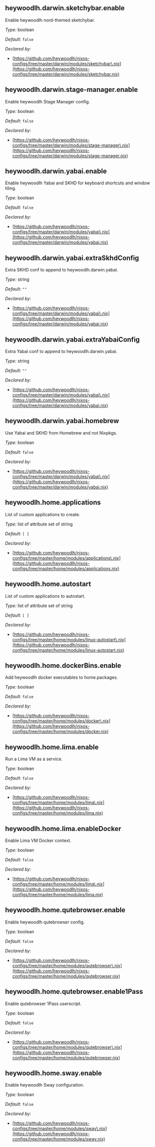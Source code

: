 ## heywoodlh\.darwin\.sketchybar\.enable

Enable heywoodlh nord-themed sketchybar\.



*Type:*
boolean



*Default:*
` false `

*Declared by:*
 - [https://github.com/heywoodlh/nixos-configs/tree/master/darwin/modules/sketchybar\.nix](https://github.com/heywoodlh/nixos-configs/tree/master/darwin/modules/sketchybar.nix)



## heywoodlh\.darwin\.stage-manager\.enable



Enable heywoodlh Stage Manager config\.



*Type:*
boolean



*Default:*
` false `

*Declared by:*
 - [https://github.com/heywoodlh/nixos-configs/tree/master/darwin/modules/stage-manager\.nix](https://github.com/heywoodlh/nixos-configs/tree/master/darwin/modules/stage-manager.nix)



## heywoodlh\.darwin\.yabai\.enable



Enable heywoodlh Yabai and SKHD for keyboard shortcuts and window tiling\.



*Type:*
boolean



*Default:*
` false `

*Declared by:*
 - [https://github.com/heywoodlh/nixos-configs/tree/master/darwin/modules/yabai\.nix](https://github.com/heywoodlh/nixos-configs/tree/master/darwin/modules/yabai.nix)



## heywoodlh\.darwin\.yabai\.extraSkhdConfig



Extra SKHD conf to append to heywoodlh\.darwin\.yabai\.



*Type:*
string



*Default:*
` "" `

*Declared by:*
 - [https://github.com/heywoodlh/nixos-configs/tree/master/darwin/modules/yabai\.nix](https://github.com/heywoodlh/nixos-configs/tree/master/darwin/modules/yabai.nix)



## heywoodlh\.darwin\.yabai\.extraYabaiConfig



Extra Yabai conf to append to heywoodlh\.darwin\.yabai\.



*Type:*
string



*Default:*
` "" `

*Declared by:*
 - [https://github.com/heywoodlh/nixos-configs/tree/master/darwin/modules/yabai\.nix](https://github.com/heywoodlh/nixos-configs/tree/master/darwin/modules/yabai.nix)



## heywoodlh\.darwin\.yabai\.homebrew



Use Yabai and SKHD from Homebrew and not Nixpkgs\.



*Type:*
boolean



*Default:*
` false `

*Declared by:*
 - [https://github.com/heywoodlh/nixos-configs/tree/master/darwin/modules/yabai\.nix](https://github.com/heywoodlh/nixos-configs/tree/master/darwin/modules/yabai.nix)



## heywoodlh\.home\.applications



List of custom applications to create\.



*Type:*
list of attribute set of string



*Default:*
` [ ] `

*Declared by:*
 - [https://github.com/heywoodlh/nixos-configs/tree/master/home/modules/applications\.nix](https://github.com/heywoodlh/nixos-configs/tree/master/home/modules/applications.nix)



## heywoodlh\.home\.autostart



List of custom applications to autostart\.



*Type:*
list of attribute set of string



*Default:*
` [ ] `

*Declared by:*
 - [https://github.com/heywoodlh/nixos-configs/tree/master/home/modules/linux-autostart\.nix](https://github.com/heywoodlh/nixos-configs/tree/master/home/modules/linux-autostart.nix)



## heywoodlh\.home\.dockerBins\.enable



Add heywoodlh docker executables to home\.packages\.



*Type:*
boolean



*Default:*
` false `

*Declared by:*
 - [https://github.com/heywoodlh/nixos-configs/tree/master/home/modules/docker\.nix](https://github.com/heywoodlh/nixos-configs/tree/master/home/modules/docker.nix)



## heywoodlh\.home\.lima\.enable



Run a Lima VM as a service\.



*Type:*
boolean



*Default:*
` false `

*Declared by:*
 - [https://github.com/heywoodlh/nixos-configs/tree/master/home/modules/lima\.nix](https://github.com/heywoodlh/nixos-configs/tree/master/home/modules/lima.nix)



## heywoodlh\.home\.lima\.enableDocker



Enable Lima VM Docker context\.



*Type:*
boolean



*Default:*
` false `

*Declared by:*
 - [https://github.com/heywoodlh/nixos-configs/tree/master/home/modules/lima\.nix](https://github.com/heywoodlh/nixos-configs/tree/master/home/modules/lima.nix)



## heywoodlh\.home\.qutebrowser\.enable



Enable heywoodlh qutebrowser config\.



*Type:*
boolean



*Default:*
` false `

*Declared by:*
 - [https://github.com/heywoodlh/nixos-configs/tree/master/home/modules/qutebrowser\.nix](https://github.com/heywoodlh/nixos-configs/tree/master/home/modules/qutebrowser.nix)



## heywoodlh\.home\.qutebrowser\.enable1Pass



Enable qutebrowser 1Pass userscript\.



*Type:*
boolean



*Default:*
` false `

*Declared by:*
 - [https://github.com/heywoodlh/nixos-configs/tree/master/home/modules/qutebrowser\.nix](https://github.com/heywoodlh/nixos-configs/tree/master/home/modules/qutebrowser.nix)



## heywoodlh\.home\.sway\.enable



Enable heywoodlh Sway configuration\.



*Type:*
boolean



*Default:*
` false `

*Declared by:*
 - [https://github.com/heywoodlh/nixos-configs/tree/master/home/modules/sway\.nix](https://github.com/heywoodlh/nixos-configs/tree/master/home/modules/sway.nix)


